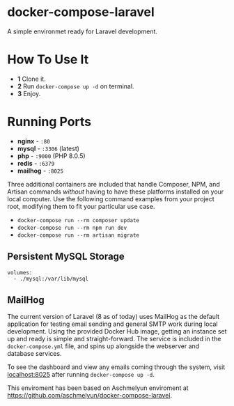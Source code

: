 # docker-compose-laravel
A simple environmet ready for Laravel development.

# How To Use It

- **1** Clone it.
- **2** Run `docker-compose up -d` on terminal.
- **3** Enjoy.

# Running Ports

- **nginx** - `:80`
- **mysql** - `:3306` (latest)
- **php** - `:9000` (PHP 8.0.5)
- **redis** - `:6379`
- **mailhog** - `:8025` 

Three additional containers are included that handle Composer, NPM, and Artisan commands *without* having to have these platforms installed on your local computer. Use the following command examples from your project root, modifying them to fit your particular use case.

- `docker-compose run --rm composer update`
- `docker-compose run --rm npm run dev`
- `docker-compose run --rm artisan migrate` 

## Persistent MySQL Storage

```
volumes:
  - ./mysql:/var/lib/mysql
```

## MailHog

The current version of Laravel (8 as of today) uses MailHog as the default application for testing email sending and general SMTP work during local development. Using the provided Docker Hub image, getting an instance set up and ready is simple and straight-forward. The service is included in the `docker-compose.yml` file, and spins up alongside the webserver and database services.

To see the dashboard and view any emails coming through the system, visit [localhost:8025](http://localhost:8025) after running `docker-compose up -d`.

This enviroment has been based on Aschmelyun enviroment at https://github.com/aschmelyun/docker-compose-laravel.
